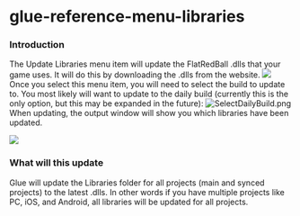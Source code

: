 # glue-reference-menu-libraries

### Introduction

The Update Libraries menu item will update the FlatRedBall .dlls that your game uses. It will do this by downloading the .dlls from the website. ![](../../../../../media/2017-01-img_58892eda66f65.png) Once you select this menu item, you will need to select the build to update to. You most likely will want to update to the daily build (currently this is the only option, but this may be expanded in the future): ![SelectDailyBuild.png](../../../../../media/migrated_media-SelectDailyBuild.png) When updating, the output window will show you which libraries have been updated.

![](../../../../../media/2017-01-img_58892f2985ead.png)

&#x20;

### What will this update

Glue will update the Libraries folder for all projects (main and synced projects) to the latest .dlls. In other words if you have multiple projects like PC, iOS, and Android, all libraries will be updated for all projects.
